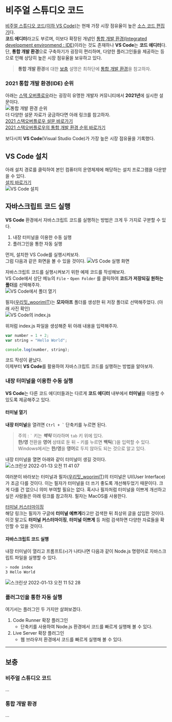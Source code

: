 # 비주얼 스튜디오 코드
[비주얼 스튜디오 코드(이하 VS Code)](https://ko.wikipedia.org/wiki/%EB%B9%84%EC%A3%BC%EC%96%BC_%EC%8A%A4%ED%8A%9C%EB%94%94%EC%98%A4_%EC%BD%94%EB%93%9C)는 현재 가장 시장 점유율이 높은 [소스 코드 편집기](https://ko.wikipedia.org/wiki/%EC%86%8C%EC%8A%A4_%EC%BD%94%EB%93%9C_%ED%8E%B8%EC%A7%91%EA%B8%B0)다.   
**코드 에디터**라고도 부르며, 이보다 확장된 개념인 [통합 개발 환경(Integrated development environmend : IDE)](https://ko.wikipedia.org/wiki/%ED%86%B5%ED%95%A9_%EA%B0%9C%EB%B0%9C_%ED%99%98%EA%B2%BD)이라는 것도 존재하나 **VS Code**는 **코드 에디터**다.  
단, **통합 개발 환경**으로 구축하기가 굉장히 편리하며, 다양한 플러그인들을 제공하는 등으로 인해 상당히 높은 시장 점유율을 보유하고 있다.

> **통합 개발 환경**에 대한 <a href="#보충">보충</a> 설명은 최하단에 <a href="#통합-개발-환경">통합 개발 환경</a>을 참고하자.

### 2021 통합 개발 환경(IDE) 순위
아래는 [스택 오버플로우]()라는 굉장히 유명한 개발자 커뮤니티에서 **2021년**에 실시한 설문이다.  
![통합 개발 환경 순위](https://user-images.githubusercontent.com/56839474/149249054-d5080af2-af56-4c65-ba5d-75d75daeb83a.png)  
더 다양한 설문 자료가 궁금하다면 아래 링크를 참고하자.  
[2021 스택오버플로우 설문 바로가기](https://insights.stackoverflow.com/survey/2021)  
[2021 스택오버플로우의 통합 개발 환경 순위 바로가기](https://insights.stackoverflow.com/survey/2021#section-most-popular-technologies-integrated-development-environment)

보다시피 **VS Code**(Visual Studio Code)가 가장 높은 시장 점유율을 기록했다.

## VS Code 설치
아래 설치 경로를 클릭하여 본인 컴퓨터의 운영체제에 해당하는 설치 프로그램을 다운받을 수 있다.  
[설치 바로가기](https://code.visualstudio.com/download)  
![VS Code 설치](https://user-images.githubusercontent.com/56839474/149252917-05af067f-1d9a-4c57-a761-a3c4f1e7698a.png)  

## 자바스크립트 코드 실행
**VS Code** 환경에서 자바스크립트 코드를 실행하는 방법은 크게 두 가지로 구분할 수 있다.  
1. 내장 터미널을 이용한 수동 실행
2. 플러그인을 통한 자동 실행

먼저, 설치한 VS Code를 실행시켜보자.  
그럼 다음과 같은 화면을 볼 수 있을 것이다.
![VS Code 실행 화면](https://user-images.githubusercontent.com/56839474/149253922-9392a197-75bf-45f5-9445-2714fe149870.png)  

자바스크립트 코드를 실행시켜보기 위한 예제 코드를 작성해보자.  
VS Code에서 상단 메뉴의 ```File``` - ```Open Folder``` 를 클릭하여 **코드가 저장되길 원하는 폴더**를 선택해주자.  
![VS Code에서 폴더 열기](https://user-images.githubusercontent.com/56839474/149254483-d84b3b33-9c39-4edd-99f2-20cce0f04893.png)

필자([우리밋_woorimIT](https://www.youtube.com/channel/UCS0F25vig_sPIQXMiK8IdSg))는 **모자아프** 폴더를 생성한 뒤 저장 폴더로 선택해주었다. (아래 사진 확인)  
![VS Code의 index.js](https://user-images.githubusercontent.com/56839474/149254991-d74144ac-14a8-4a6d-adf9-e3261fcb678e.png)

위처럼 index.js 파일을 생성해준 뒤 아래 내용을 입력해주자.
```js
var number = 1 + 2;
var string = "Hello World";

console.log(number, string);
```

코드 작성이 끝났다.  
이제부터 **VS Code**를 활용하여 자바스크립트 코드를 실행하는 방법을 알아보자.

### 내장 터미널을 이용한 수동 실행
**VS Code**는 다른 코드 에디터들과는 다르게 **코드 에디터** 내부에서 **터미널**을 이용할 수 있도록 제공해주고 있다.

#### 터미널 열기
**내장 터미널**을 열려면 ``` Ctrl + ` ``` 단축키를 누르면 된다.  
> 주의 : ``` ` ``` 키는 ***백틱*** 이라하며 ```tab``` 키 위에 있다.  
**한/영** 전환을 **영어** 상태로 둔 뒤 ``` ~ ``` 키를 누르면 **백틱**(`)을 입력할 수 있다.  
Windows에서는 **한/영**을 **영어**로 두지 않아도 되는 것으로 알고 있다.

내장 터미널을 열면 아래와 같이 터미널이 생길 것이다.   
![스크린샷 2022-01-13 오전 11 41 07](https://user-images.githubusercontent.com/56839474/149256330-d886f724-3c0a-4d9c-8892-694c5aba426f.png)  

여러분이 바라보는 터미널과 필자([우리밋_woorimIT](https://www.youtube.com/channel/UCS0F25vig_sPIQXMiK8IdSg))의 터미널은 UI(User Interface)가 조금 다를 것이다. 이는 필자가 터미널을 더 쓰기 좋도록 개선해두었기 때문이다. 크게 다를 건 없으니 의미 부여할 필요는 없다. 혹시나 필자처럼 터미널을 이쁘게 개선하고 싶은 사람들은 아래 링크를 참고하자. 필자는 MacOS를 사용한다.

[터미널 커스터마이징](https://richwind.co.kr/125)  
해당 링크는 필자가 구글에 **터미널 예쁘게**라고만 검색한 뒤 최상위 글을 삽입한 것이다. 이것 말고도 **터미널 커스터마이징**, **터미널 이쁘게** 등 처럼 검색하면 다양한 자료들을 확인할 수 있을 것이다.

#### 자바스크립트 코드 실행
내장 터미널이 열리고 프롬프트(```>```)가 나타나면 다음과 같이 Node.js 명령어로 자바스크립트 파일을 실행할 수 있다.  

```sh
> node index
3 Hello World
```

![스크린샷 2022-01-13 오전 11 52 28](https://user-images.githubusercontent.com/56839474/149257348-c196367f-5794-4837-b5a3-4919cfb89024.png)

### 플러그인을 통한 자동 실행
여기서는 플러그인 두 가지만 살펴보겠다.  
1. Code Runner 확장 플러그인
   - 단축키를 사용하여 Node.js 환경에서 코드를 빠르게 실행해 볼 수 있다.
2. Live Server 확장 플러그인
   - 웹 브라우저 환경에서 코드를 빠르게 실행해 볼 수 있다.

---

## 보충
### 비주얼 스튜디오 코드
...

### 통합 개발 환경
...